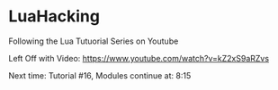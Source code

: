 # LuaHacking

Following the Lua Tutuorial Series on Youtube

Left Off with Video:
https://www.youtube.com/watch?v=kZ2xS9aRZvs

Next time: Tutorial #16, Modules
continue at: 8:15

 



